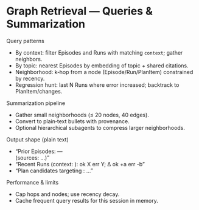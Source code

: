 # Graph Retrieval — Queries & Summarization

Query patterns
- By context: filter Episodes and Runs with matching `context`; gather neighbors.
- By topic: nearest Episodes by embedding of topic + shared citations.
- Neighborhood: k‑hop from a node (Episode/Run/PlanItem) constrained by recency.
- Regression hunt: last N Runs where error increased; backtrack to PlanItem/changes.

Summarization pipeline
- Gather small neighborhoods (≤ 20 nodes, 40 edges).
- Convert to plain‑text bullets with provenance.
- Optional hierarchical subagents to compress larger neighborhoods.

Output shape (plain text)
- “Prior Episodes: <ts> — <summary> (sources: ...)”
- “Recent Runs (context: <name>): <ts> ok X err Y; Δ ok +a err -b”
- “Plan candidates targeting <stage>: …”

Performance & limits
- Cap hops and nodes; use recency decay.
- Cache frequent query results for this session in memory.
